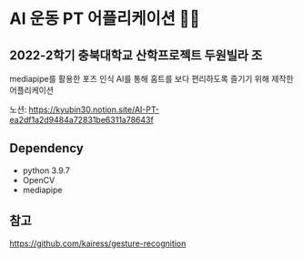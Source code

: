 # AI 운동 PT 어플리케이션 🤸‍♂️
## 2022-2학기 충북대학교 산학프로젝트 두원빌라 조
mediapipe를 활용한 포즈 인식 AI를 통해 홈트를 보다 편리하도록 즐기기 위해 제작한 어플리케이션

노션: https://kyubin30.notion.site/AI-PT-ea2df1a2d9484a72831be6311a78643f

## Dependency
- python 3.9.7
- OpenCV
- mediapipe
## 참고
https://github.com/kairess/gesture-recognition